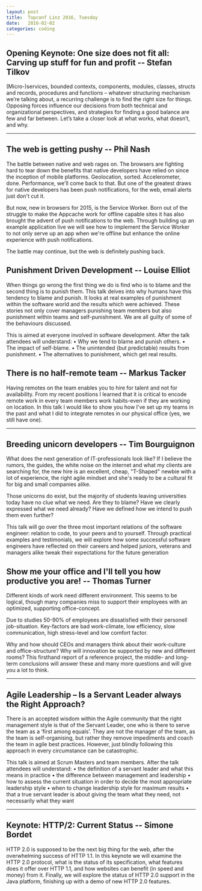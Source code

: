 ```yaml
---
layout: post
title:  Topconf Linz 2016, Tuesday
date:   2016-02-02
categories: coding
---
```


## Opening Keynote: One size does not fit all: Carving up stuff for fun and profit -- Stefan Tilkov

(Micro-)services, bounded contexts, components, modules, classes, structs and records, procedures and functions – whatever structuring mechanism we’re talking about, a recurring challenge is to find the right size for things. Opposing forces influence our decisions from both technical and organizational perspectives, and strategies for finding a good balance are few and far between. Let’s take a closer look at what works, what doesn’t, and why.

---
## The web is getting pushy -- Phil Nash

The battle between native and web rages on. The browsers are fighting hard to tear down the benefits that native developers have relied on since the inception of mobile platforms. Geolocation, sorted. Accelerometer, done. Performance, we'll come back to that. But one of the greatest draws for native developers has been push notifications, for the web, email alerts just don't cut it.

But now, new in browsers for 2015, is the Service Worker. Born out of the struggle to make the Appcache work for offline capable sites it has also brought the advent of push notifications to the web. Through building up an example application live we will see how to implement the Service Worker to not only serve up an app when we're offline but enhance the online experience with push notifications.

The battle may continue, but the web is definitely pushing back.

## Punishment Driven Development -- Louise Elliot

When things go wrong the first thing we do is find who is to blame and the second thing is to punish them. This talk deives into why humans have this tendency to blame and punish. It looks at real examples of punishment within the software world and the results which were achieved. These stories not only cover managers punishing team members but also punishment within teams and self-punishment. We are all guilty of some of the behaviours discussed.

This is aimed at everyone involved in software development. After the talk attendees will understand:
•	Why we tend to blame and punish others.
•	The impact of self-blame.
•	The unintended (but predictable) results from punishment.
•	The alternatives to punishment, which get real results.

## There is no half-remote team -- Markus Tacker

Having remotes on the team enables you to hire for talent and not for availability. From my recent positions I learned that it is critical to encode remote work in every team members work habits-even if they are working on location. In this talk I would like to show you how I've set up my teams in the past and what I did to integrate remotes in our physical office (yes, we still have one).

---

## Breeding unicorn developers -- Tim Bourguignon

What does the next generation of IT-professionals look like? If I believe the rumors, the guides, the white noise on the internet and what my clients are searching for, the new hire is an excellent, cheap, "T-Shaped" newbie with a lot of experience, the right agile mindset and she's ready to be a cultural fit for big and small companies alike.

Those unicorns do exist, but the majority of students leaving universities today have no clue what we need. Are they to blame? Have we clearly expressed what we need already? Have we defined how we intend to push them even further?

This talk will go over the three most important relations of the software engineer: relation to code, to your peers and to yourself. Through practical examples and testimonials, we will explore how some successful software engineers have reflected on their careers and helped juniors, veterans and managers alike tweak their expectations for the future generation

## Show me your office and I'll tell you how productive you are! -- Thomas Turner

Different kinds of work need different environment. This seems to be logical, though many companies miss to support their employees with an optimized, supporting office-concept.

Due to studies 50-90% of employees are dissatisfied with their personell job-situation. Key-factors are bad work-climate, low efficiency, slow communication, high stress-level and low comfort factor.

Why and how should CEOs and managers think about their work-culture and office-structure? Why will innovation be supported by new and different rooms? This firsthand report of a reference project, the middle- and long-term conclusions will answer these and many more questions and will give you a lot to think.

---

## Agile Leadership – Is a Servant Leader always the Right Approach?

There is an accepted wisdom within the Agile community that the right management style is that of the Servant Leader, one who is there to serve the team as a ‘first among equals’. They are not the manager of the team, as the team is self-organising, but rather they remove impediments and coach the team in agile best practices. However, just blindly following this approach in every circumstance can be catastrophic.

This talk is aimed at Scrum Masters and team members. After the talk attendees will understand:
•	the definition of a servant leader and what this means in practice
•	the difference between management and leadership
•	how to assess the current situation in order to decide the most appropriate leadership style
•	when to change leadership style for maximum results
•	that a true servant leader is about giving the team what they need, not necessarily what they want

---

## Keynote: HTTP/2: Current Status -- Simone Bordet

HTTP 2.0 is supposed to be the next big thing for the web, after the overwhelming success of HTTP 1.1. In this keynote we will examine the HTTP 2.0 protocol, what is the status of its specification, what features does it offer over HTTP 1.1, and how websites can benefit (in speed and money) from it. Finally, we will explore the status of HTTP 2.0 support in the Java platform, finishing up with a demo of new HTTP 2.0 features.

